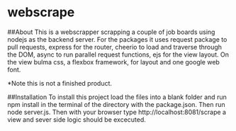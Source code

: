 # webscrape
##About
This is a webscrapper scrapping a couple of job boards using nodejs as the backend server. For the packages it uses request package to pull requests, express for the router, cheerio to load and traverse through the DOM, async to run parallel request functions, ejs for the view layout. On the view bulma css, a flexbox framework,  for layout and one google web font.

*Note this is not a finished product.

##Installation
To install this project load the files into a blank folder and run npm install in the terminal of the directory with the package.json. Then run node server.js. Then with your browser type http://localhost:8081/scrape a view and sever side logic should be excecuted. 
